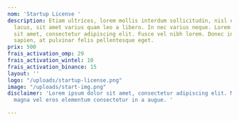 ```yaml
---
nom: 'Startup License '
description: Etiam ultrices, lorem mollis interdum sollicitudin, nisl enim eleifend
  lacus, sit amet varius quam leo a libero. In nec varius neque. Lorem ipsum dolor
  sit amet, consectetur adipiscing elit. Fusce vel nibh lorem. Donec interdum aliquam
  sapien, at pulvinar felis pellentesque eget.
prix: 500
frais_activation_omp: 29
frais_activation_wintel: 10
frais_activation_binance: 15
layout: ''
logo: "/uploads/startup-license.png"
image: "/uploads/start-img.png"
disclaimer: 'Lorem ipsum dolor sit amet, consectetur adipiscing elit. Maecenas at
  magna vel eros elementum consectetur in a augue. '

---
```

